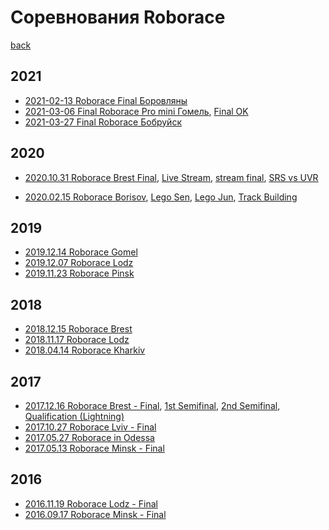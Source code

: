 # Соревнования Roborace
[back](./)

## 2021
* [2021-02-13 Roborace Final Боровляны](https://www.youtube.com/watch?v=fB58Myiy344)
* [2021-03-06 Final Roborace Pro mini Гомель](https://www.youtube.com/watch?v=Q9o-uvLZ8Nc), [Final OK](https://www.youtube.com/watch?v=UHKfOgnF7AA)
* [2021-03-27 Final Roborace Бобруйск](https://www.youtube.com/watch?v=4y6K_SR6K4k)

## 2020
* [2020.10.31 Roborace Brest Final](https://www.youtube.com/watch?v=iTbB_jcHXXg),
[Live Stream](https://www.youtube.com/watch?v=ZgFv9elh2d0),
[stream final](https://www.youtube.com/watch?v=DAevEQgBrkc),
[SRS vs UVR](https://www.youtube.com/watch?v=ERztN5SiTFA)



* [2020.02.15 Roborace Borisov](https://www.youtube.com/watch?v=u-kj72RgmFg),
[Lego Sen](https://www.youtube.com/watch?v=8txHea-yOIo),
[Lego Jun](https://www.youtube.com/watch?v=sSK9D4gy-xo),
[Track Building](https://www.youtube.com/watch?v=MYv55_yqunU)


## 2019
* [2019.12.14 Roborace Gomel](https://www.youtube.com/watch?v=La3aGpAmL6k)
* [2019.12.07 Roborace Lodz](https://www.youtube.com/watch?v=MNXc0Rt2fFg)
* [2019.11.23 Roborace Pinsk](https://www.youtube.com/watch?v=9G0IUMKUTZA)

## 2018
* [2018.12.15 Roborace Brest](https://www.youtube.com/watch?v=RdqlcBFY0_o)
* [2018.11.17 Roborace Lodz](https://www.youtube.com/watch?v=9rG4LpmjQ2Y)
* [2018.04.14 Roborace Kharkiv](https://www.youtube.com/playlist?list=PLP-dZvj53bl99Z8OhVjGYWTqcEjwS9KhC)

## 2017
* [2017.12.16 Roborace Brest - Final](https://www.youtube.com/watch?v=qxQjyefcZLk),
[1st Semifinal](https://www.youtube.com/watch?v=_-QPGzcMx8I),
[2nd Semifinal](https://www.youtube.com/watch?v=vL0uEYWCCm0),
[Qualification (Lightning)](https://www.youtube.com/watch?v=qHxls-PQzGk)
* [2017.10.27 Roborace Lviv - Final](https://www.youtube.com/watch?v=CQYVyRDg1t4)
* [2017.05.27 Roborace in Odessa](https://www.youtube.com/watch?v=oeiFfief-SE)
* [2017.05.13 Roborace Minsk - Final](https://www.youtube.com/watch?v=p4TA3dqyDOE)

## 2016
* [2016.11.19 Roborace Lodz - Final](https://www.youtube.com/watch?v=AVTrLPimuZ8)
* [2016.09.17 Roborace Minsk - Final](https://www.youtube.com/watch?v=FEcny0drUco)
